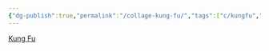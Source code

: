 ```yaml
---
{"dg-publish":true,"permalink":"/collage-kung-fu/","tags":["c/kungfu","c/sun","c/man","c/chest","c/road","c/crowd","c/orange","c/sunset","c/strong"],"created":"2024-01-01T15:45:46.956-05:00","updated":"2024-01-01T17:18:22.014-05:00"}
---
```



[Kung Fu](https://www.instagram.com/p/BwfTXJglvvQ/)